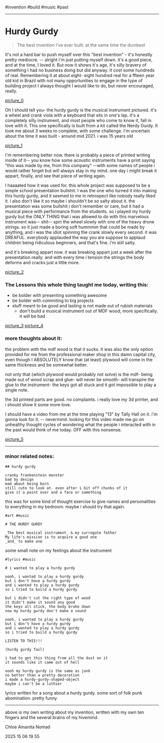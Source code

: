 #invention #build #music
#past

---

# Hurdy Gurdy
> The best invention I've ever built. at the same time the dumbest

It's not a hard bar to push myself over this "best invention" - it's honestly pretty mediocre. -- alright i'm just putting myself down. it's a good piece, and at the time, I loved it. But now it shows it's age, it's silly bravery of something I had no business doing but did anyway. It cost some hundreds of real. Remembering it at about eight- eight hundred real for a ffteen year old kid in Brazil with not many opportunities to engage in the type of building project I always thought I would like to do, but never encouraged, really.

[picture_0](/Portfolioimages/gurdy/0.jpg)

Oh I should tell you- the hurdy gurdy is the musical instrument pictured. it's a wheel and crank viola with a keyboard that sits in one's lap. it's a completely silly instrument, and most people who come to know it, fall in love with it.
This one specifically is built from a kit called the Nerdy Gurdy. It took me about 3 weeks to complete, with some challenge. I'm uncertain about the time it was built - around mid 2021. i was 15 years old

[picture_1](/Portfolioimages/gurdy/1.jpg)

I'm remembering better now. there is probably a piece of printed writing inside of it-- you know how some acoustic instruments have a print saying "this was made by me, from this company" --with some names of people i would rather forget but will always stay in my mind. one day i might break it appart, finally, and see that piece of writing again.

I haaaated how it was used for. this whole project was supposed to be a simple school presentation bullshit. I was the one who turned it into making this hurdy gurdy, and it seemed to me in retrospect like nobody really liked it. i also don't like it so maybe i shouldn't be so salty about it. 
the presentation was some bullshit i don't remember or care, but it had a musical piece with performance from the students. so i played my hurdy gurdy but the ONLY THING that i was allowed to do with this marvelous instrument was-- shit-- spin the wheel slowly with one of the heavy drone strings. so it just made a boring soft hummmm that could be made by anything, and i was the idiot spinning the crank slowly every second. it was DREAFUL. 
everybody applauded the way you are suppose to applaud children being ridiculous beginners, and that's fine. i'm still salty.

and it's breaking appart now. it was breaking appart just a week after the presentation really. and with every time i tension the strings the body deforms and cracks just a little more. 

[picture_2](/Portfolioimages/gurdy/2.jpg)

### The Lessons this whole thing taught me today, writing this:
- be bolder with presenting something awesome
- be bolder with commiting to big projects
- stuff meant to be good and lasting is not made out of rubish materials
	- don't build a musical instrument out of MDF wood, more specifically. it will be bad

[picture_3](/Portfolioimages/gurdy/3.jpg)
[picture_4](/Portfolioimages/gurdy/4.jpg)

### more thoughts about it:

the problem with the mdf wood is that it sucks. it was also the only option provided for me from the professional maker shop in this damn capital city, even though I ABSOLUTELY know that (at least) plywood will come in the same thickness and be somewhat better.

not only that (which plywood would probably not solve) is the mdf- being made out of wood scrap and glue- will never be smooth- will transpire the glue to the instrument- the keys got all stuck and it got impossible to play a single note.

the 3d printed parts are good. no complaints. i really love my 3d printer, and i should show it some more love.

I should have a video from me at the time playing "13" by Tally Hall on it. i'm gonna look for it.
-- nevermind. looking for this video made me go on unhealthy thought cycles of wondering what the people i interacted with in the past would think of me today. OFF with this nonsense.

[picture_5](/Portfolioimages/gurdy/5.jpg)

---

### minor related notes:

```"imaginary friends"
## hurdy gurdy

cranky frankenstein monster
bad by design
mad about being born
still cute to look at. even after i bit off chunks of it
give it a paint over and a face or something
```
this was for some kind of thought exercise to give names and personalities to everything in my bedroom. maybe i should try that again.

```"hurdy gurdy"
#art #music 

# THE HURDY GURDY

_The best musical instrument_ & my surrogate father
My life's mission is to acquire a good one
_and_ to make one
```
some small note on my feelings about the instrument

```"i wanted to play a hurdy gurdy"
#lyrics #music 

# i wanted to play a hurdy gurdy

oooh, i wanted to play a hurdy gurdy
but i don't have a hurdy gurdy
and i wanted to play a hurdy gurdy
so i tried to build a hurdy gurdy

but i didn't cut the right type of wood
it didn't make it sound any good
the keys all stick, the body broke down
now my hurdy gurdy don't make a sound

oooh, i wanted to play a hurdy gurdy
but i don't have a hurdy gurdy
and i wanted to play a hurdy gurdy
so i tried to build a hurdy gurdy

LISTEN TO THIS!!!

(hurdy gurdy fail)

i had to get this thing from all the dust on it
it sounds like it came out of hell

oooh my hurdy gurdy is the same as junk
no better than a pretty decoration
i made a hurdy-gurdy-shaped-object
maybe i can't be a luthier
```
lyrics written for a song about a hurdy gurdy. some sort of folk punk abomination. pretty funny

---

above is my own writing about my invention, written with my own ten fingers and the several brains of my hivemind.

Chloe Amanita Nomad

2025 15 06 19 55
